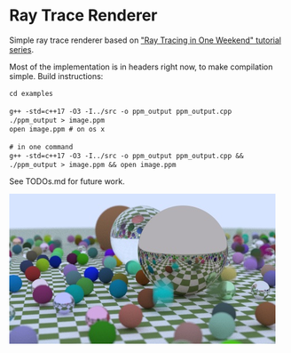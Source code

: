 # Ray Trace Renderer

Simple ray trace renderer based on ["Ray Tracing in One Weekend" tutorial series](https://raytracing.github.io/).

Most of the implementation is in headers right now, to make compilation simple. Build instructions:
```
cd examples

g++ -std=c++17 -O3 -I../src -o ppm_output ppm_output.cpp
./ppm_output > image.ppm
open image.ppm # on os x

# in one command
g++ -std=c++17 -O3 -I../src -o ppm_output ppm_output.cpp && ./ppm_output > image.ppm && open image.ppm
```

See TODOs.md for future work.

![](./examples/images/marbles_scene.jpg)
